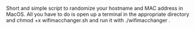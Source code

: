 Short and simple script to randomize your hostname and MAC address in MacOS. All you have to do is open up a terminal in the appropriate directory and chmod +x wifimacchanger.sh and run it with ./wifimacchanger .